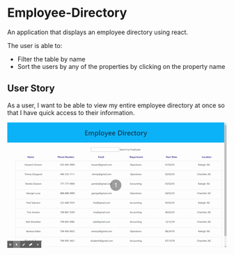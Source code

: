 # Employee-Directory

An application that displays an employee directory using react.

The user is able to:
  * Filter the table by name
  * Sort the users by any of the properties by clicking on the property name

## User Story
As a user, I want to be able to view my entire employee directory at once so that I have quick access to their information.

![](employee-directory.gif)

